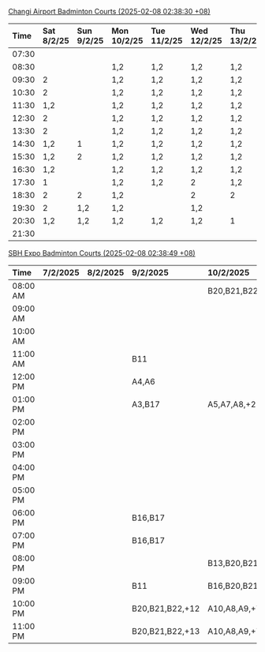 [Changi Airport Badminton Courts (2025-02-08 02:38:30 +08)](https://www.carc.org.sg/FacilityBooking.aspx)

| Time   | Sat 8/2/25   | Sun 9/2/25   | Mon 10/2/25   | Tue 11/2/25   | Wed 12/2/25   | Thu 13/2/25   | Fri 14/2/25   |
|:-------|:-------------|:-------------|:--------------|:--------------|:--------------|:--------------|:--------------|
| 07:30  |              |              |               |               |               |               |               |
| 08:30  |              |              | 1,2           | 1,2           | 1,2           | 1,2           | 1,2           |
| 09:30  | 2            |              | 1,2           | 1,2           | 1,2           | 1,2           | 1,2           |
| 10:30  | 2            |              | 1,2           | 1,2           | 1,2           | 1,2           | 1,2           |
| 11:30  | 1,2          |              | 1,2           | 1,2           | 1,2           | 1,2           | 1,2           |
| 12:30  | 2            |              | 1,2           | 1,2           | 1,2           | 1,2           | 1,2           |
| 13:30  | 2            |              | 1,2           | 1,2           | 1,2           | 1,2           | 1,2           |
| 14:30  | 1,2          | 1            | 1,2           | 1,2           | 1,2           | 1,2           | 1,2           |
| 15:30  | 1,2          | 2            | 1,2           | 1,2           | 1,2           | 1,2           | 1,2           |
| 16:30  | 1,2          |              | 1,2           | 1,2           | 1,2           | 1,2           | 1,2           |
| 17:30  | 1            |              | 1,2           | 1,2           | 2             | 1,2           | 1,2           |
| 18:30  | 2            | 2            | 1,2           |               | 2             | 2             | 1             |
| 19:30  | 2            | 1,2          | 1,2           |               | 1,2           |               |               |
| 20:30  | 1,2          | 1,2          | 1,2           | 1,2           | 1,2           | 1             |               |
| 21:30  |              |              |               |               |               |               |               |

[SBH Expo Badminton Courts (2025-02-08 02:38:49 +08)](https://singaporebadmintonhall.getomnify.com/widgets/O3MRKGBH359GA55KHMG1RD)

| Time     | 7/2/2025   | 8/2/2025   | 9/2/2025        | 10/2/2025       | 11/2/2025      | 12/2/2025      | 13/2/2025      |
|:---------|:-----------|:-----------|:----------------|:----------------|:---------------|:---------------|:---------------|
| 08:00 AM |            |            |                 | B20,B21,B22,+5  | B19,B21,B22,+8 | B19,B21,B22,+9 | B19,B21,B22,+8 |
| 09:00 AM |            |            |                 |                 | B19,B21,B22,+9 | B19,B21,B22,+9 | B19,B21,B22,+9 |
| 10:00 AM |            |            |                 |                 | B19,B21,B22,+6 | B19,B20,B21,+4 | B19,B20,B22,+6 |
| 11:00 AM |            |            | B11             |                 | B20,B21,B22,+5 | B19,B20,B21,+5 | B19,B20,B22,+6 |
| 12:00 PM |            |            | A4,A6           |                 | B19,B21,B22,+9 | B19,B21,B22,+9 | B19,B21,B22,+9 |
| 01:00 PM |            |            | A3,B17          | A5,A7,A8,+2     | B19,B21,B22,+9 | B19,B21,B22,+9 | B19,B21,B22,+9 |
| 02:00 PM |            |            |                 |                 | B19,B21,B22,+6 | B19,B21,B22,+8 | B19,B21,B22,+9 |
| 03:00 PM |            |            |                 |                 | B12            | B19,B20,B21,+5 | B19,B21,B22,+4 |
| 04:00 PM |            |            |                 |                 |                | B13,B16,B21,+2 |                |
| 05:00 PM |            |            |                 |                 |                |                |                |
| 06:00 PM |            |            | B16,B17         |                 |                |                |                |
| 07:00 PM |            |            | B16,B17         |                 |                |                |                |
| 08:00 PM |            |            |                 | B13,B20,B21,+2  |                |                |                |
| 09:00 PM |            |            | B11             | B16,B20,B21,+10 |                |                |                |
| 10:00 PM |            |            | B20,B21,B22,+12 | A10,A8,A9,+7    |                |                |                |
| 11:00 PM |            |            | B20,B21,B22,+13 | A10,A8,A9,+7    |                |                |                |
